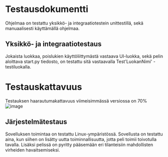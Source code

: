 # Testausdokumentti
Ohjelmaa on testattu yksikkö- ja integraatiotestein unittestillä, sekä manuaalisesti käyttämällä ohjelmaa.

## Yksikkö- ja integraatiotestaus
Jokaista luokkaa, poislukien käyttöliittymästä vastaava UI-luokka, sekä pelin aloittava start.py tiedosto, on testattu sitä vastaavalla Test'LuokanNimi' -testiluokalla. 

# Testauskattavuus
Testauksen haarautumakattavuus viimeisimmässä versiossa on 70%
![image](https://github.com/olgahuusari/ot-harjoitustyo/assets/149597442/49117626-5910-4c93-90df-0fddc42e5fe7)

## Järjestelmätestaus
Sovelluksen toimintaa on testattu Linux-ympäristössä. Sovellusta on testattu aina, kun siihen on lisätty uutta toiminnallisuutta, 
jotta peli toimii toivotulla tavalla. Lisäksi pelissä on pyritty pääsemään eri tilanteisiin mahdollisten virheiden havaitsemiseksi.

